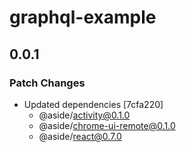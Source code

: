 # graphql-example

## 0.0.1

### Patch Changes

- Updated dependencies [7cfa220]
  - @aside/activity@0.1.0
  - @aside/chrome-ui-remote@0.1.0
  - @aside/react@0.7.0
